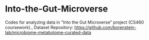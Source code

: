 # Into-the-Gut-Microverse
Codes for analyzing data in "Into the Gut Microverse" project (CS460 coursework)., Dataset Repository: https://github.com/borenstein-lab/microbiome-metabolome-curated-data
